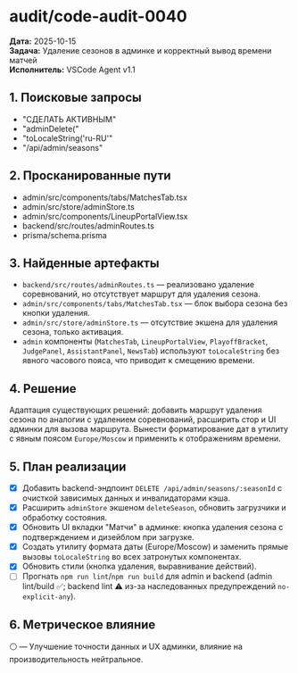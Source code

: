 # audit/code-audit-0040

**Дата:** 2025-10-15  
**Задача:** Удаление сезонов в админке и корректный вывод времени матчей  
**Исполнитель:** VSCode Agent v1.1

## 1. Поисковые запросы
- "СДЕЛАТЬ АКТИВНЫМ"
- "adminDelete("
- "toLocaleString('ru-RU'"
- "/api/admin/seasons"

## 2. Просканированные пути
- admin/src/components/tabs/MatchesTab.tsx
- admin/src/store/adminStore.ts
- admin/src/components/LineupPortalView.tsx
- backend/src/routes/adminRoutes.ts
- prisma/schema.prisma

## 3. Найденные артефакты
- `backend/src/routes/adminRoutes.ts` — реализовано удаление соревнований, но отсутствует маршрут для удаления сезона.
- `admin/src/components/tabs/MatchesTab.tsx` — блок выбора сезона без кнопки удаления.
- `admin/src/store/adminStore.ts` — отсутствие экшена для удаления сезона, только активация.
- `admin` компоненты (`MatchesTab`, `LineupPortalView`, `PlayoffBracket`, `JudgePanel`, `AssistantPanel`, `NewsTab`) используют `toLocaleString` без явного часового пояса, что приводит к смещению времени.

## 4. Решение
Адаптация существующих решений: добавить маршрут удаления сезона по аналогии с удалением соревнований, расширить стор и UI админки для вызова маршрута. Вынести форматирование дат в утилиту с явным поясом `Europe/Moscow` и применить к отображениям времени.

## 5. План реализации
- [x] Добавить backend-эндпоинт `DELETE /api/admin/seasons/:seasonId` с очисткой зависимых данных и инвалидаторами кэша.
- [x] Расширить `adminStore` экшеном `deleteSeason`, обновить загрузчики и обработку состояния.
- [x] Обновить UI вкладки "Матчи" в админке: кнопка удаления сезона с подтверждением и дизейблом при загрузке.
- [x] Создать утилиту формата даты (Europe/Moscow) и заменить прямые вызовы `toLocaleString` во всех затронутых компонентах.
- [x] Обновить стили (кнопка удаления, выравнивание действий).
- [ ] Прогнать `npm run lint`/`npm run build` для admin и backend (admin lint/build ✅; backend lint ⚠️ из-за наследованных предупреждений `no-explicit-any`).

## 6. Метрическое влияние
⚪ — Улучшение точности данных и UX админки, влияние на производительность нейтральное.

